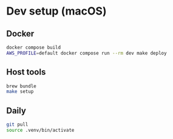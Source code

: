 # Dev setup (macOS)

## Docker
```bash
docker compose build
AWS_PROFILE=default docker compose run --rm dev make deploy
```

## Host tools
```bash
brew bundle
make setup
```

## Daily
```bash
git pull
source .venv/bin/activate
```
